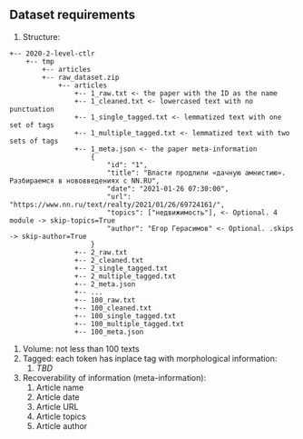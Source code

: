 ## Dataset requirements

1. Structure:
```
+-- 2020-2-level-ctlr
    +-- tmp
        +-- articles
        +-- raw_dataset.zip
            +-- articles
                +-- 1_raw.txt <- the paper with the ID as the name
                +-- 1_cleaned.txt <- lowercased text with no punctuation
                +-- 1_single_tagged.txt <- lemmatized text with one set of tags
                +-- 1_multiple_tagged.txt <- lemmatized text with two sets of tags  
                +-- 1_meta.json <- the paper meta-information
                    {
                        "id": "1",
                        "title": "Власти продлили «дачную амнистию». Разбираемся в нововведениях с NN.RU",
                        "date": "2021-01-26 07:30:00",
                        "url": "https://www.nn.ru/text/realty/2021/01/26/69724161/",
                        "topics": ["недвижимость"], <- Optional. 4 module -> skip-topics=True
                        "author": "Егор Герасимов" <- Optional. .skips -> skip-author=True
                    }
                +-- 2_raw.txt
                +-- 2_cleaned.txt
                +-- 2_single_tagged.txt
                +-- 2_multiple_tagged.txt
                +-- 2_meta.json
                +-- ...
                +-- 100_raw.txt
                +-- 100_cleaned.txt
                +-- 100_single_tagged.txt
                +-- 100_multiple_tagged.txt
                +-- 100_meta.json
```
1. Volume: not less than 100 texts
1. Tagged: each token has inplace tag with morphological information:
   1. *TBD*
1. Recoverability of information (meta-information):
   1. Article name
   1. Article date
   1. Article URL 
   1. Article topics
   1. Article author